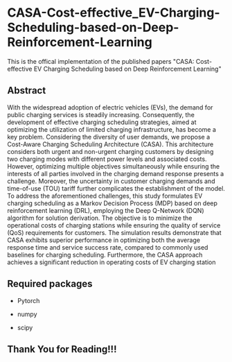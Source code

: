 # CASA-Cost-effective_EV-Charging-Scheduling-based-on-Deep-Reinforcement-Learning
This is the offical implementation of the published papers "CASA: Cost-effective EV Charging Scheduling based on Deep Reinforcement Learning"

## Abstract

With the widespread adoption of electric vehicles (EVs), the demand for public charging services is steadily increasing. Consequently, the development of effective charging scheduling strategies, aimed at optimizing the utilization of limited charging infrastructure, has become a key problem. Considering the diversity of user demands, we propose a Cost-Aware Charging Scheduling Architecture (CASA). This architecture considers both urgent and non-urgent charging customers by designing two charging modes with different power levels and associated costs. However, optimizing multiple objectives simultaneously while ensuring the interests of all parties involved in the charging demand response presents a challenge. Moreover, the uncertainty in customer charging demands and time-of-use (TOU) tariff further complicates the establishment of the model. To address the aforementioned challenges, this study formulates EV charging scheduling as a Markov Decision Process (MDP) based on deep reinforcement learning (DRL), employing the Deep Q-Network (DQN) algorithm for solution derivation. The objective is to minimize the operational costs of charging stations while ensuring the quality of service (QoS) requirements for customers. The simulation results demonstrate that CASA exhibits superior performance in optimizing both the average response time and service success rate, compared to commonly used baselines for charging scheduling. Furthermore, the CASA approach achieves a significant reduction in operating costs of EV charging station

## Required packages

- Pytorch

- numpy

- scipy

## Thank You for Reading!!!
